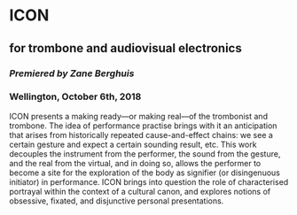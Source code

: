 # ICON
## for trombone and audiovisual electronics

### _Premiered by Zane Berghuis_

### Wellington, October 6th, 2018

ICON presents a making ready––or making real––of the trombonist and trombone. The idea of performance practise brings with it an anticipation that arises from historically repeated cause-and-effect chains: we see a certain gesture and expect a certain sounding result, etc. This work decouples the instrument from the performer, the sound from the gesture, and the real from the virtual, and in doing so, allows the performer to become a site for the exploration of the body as signifier (or disingenuous initiator) in performance. ICON brings into question the role of characterised portrayal within the context of a cultural canon, and explores notions of obsessive, fixated, and disjunctive personal presentations.